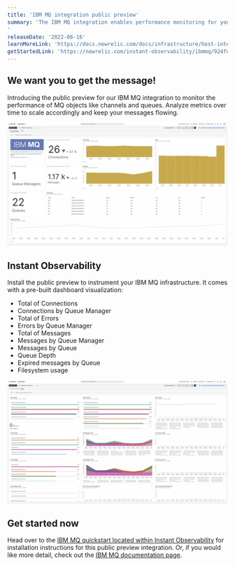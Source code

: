 ```yaml
---
title: 'IBM MQ integration public preview' 
summary: 'The IBM MQ integration enables performance monitoring for your IBM MQ infrastructure.
' 
releaseDate: '2022-06-16' 
learnMoreLink: 'https://docs.newrelic.com/docs/infrastructure/host-integrations/host-integrations-list/ibmmq-monitoring-integration/' 
getStartedLink: 'https://newrelic.com/instant-observability/ibmmq/924fd4b3-a6d1-4a6e-9e2c-b598f197f713'
---
```

## We want you to get the message!
Introducing the public preview for our IBM MQ integration to monitor the performance of MQ objects like channels and queues. Analyze metrics over time to scale accordingly and keep your messages flowing.

![Tab one: New Relic quickstart dashboard for the IBM MQ integration](./images/IBMMQLightDashboard.png "Tab one: New Relic quickstart dashboard for the IBM MQ integration")

## Instant Observability
Install the public preview to instrument your IBM MQ infrastructure. It comes with a pre-built dashboard visualization:
* Total of Connections
* Connections by Queue Manager
* Total of Errors
* Errors by Queue Manager
* Total of Messages
* Messages by Queue Manager
* Messages by Queue
* Queue Depth
* Expired messages by Queue
* Filesystem usage

![Tab two: New Relic quickstart dashboard for the IBM MQ integration](./images/IBMMQLightDashboardTabTwo.png "Tab two: New Relic quickstart dashboard for the IBM MQ integration")

## Get started now
Head over to the [IBM MQ quickstart located within Instant Observability](https://newrelic.com/instant-observability/ibmmq/924fd4b3-a6d1-4a6e-9e2c-b598f197f713) for installation instructions for this public preview integration. Or, if you would like more detail, check out the [IBM MQ documentation page](https://docs.newrelic.com/docs/infrastructure/host-integrations/host-integrations-list/ibmmq-monitoring-integration/).
